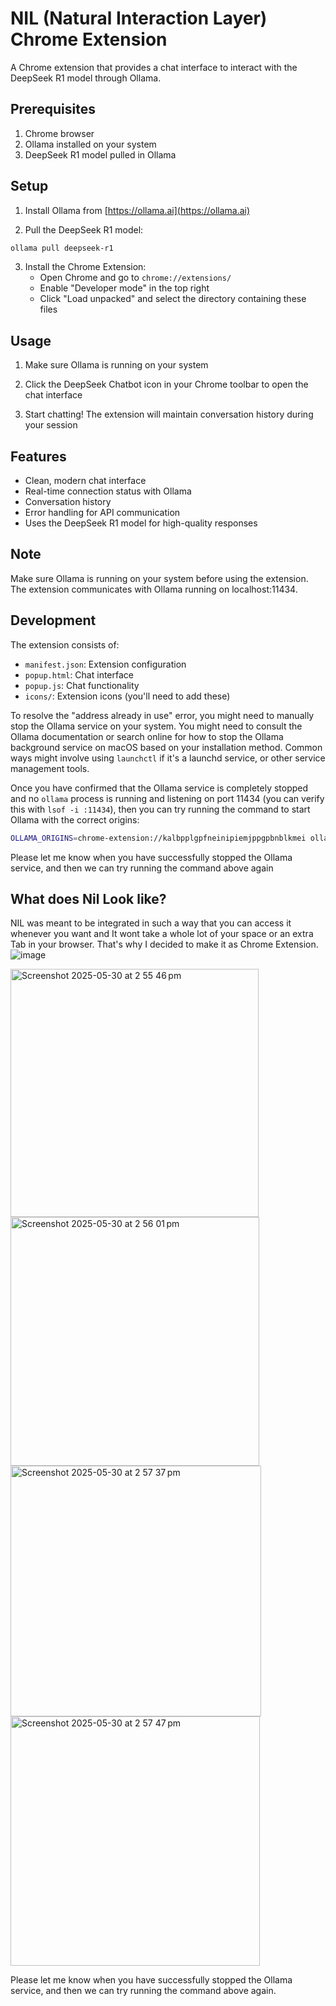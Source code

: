 # NIL (Natural Interaction Layer) Chrome Extension

A Chrome extension that provides a chat interface to interact with the DeepSeek R1 model through Ollama.

## Prerequisites

1. Chrome browser
2. Ollama installed on your system
3. DeepSeek R1 model pulled in Ollama

## Setup

1. Install Ollama from [https://ollama.ai](https://ollama.ai)

2. Pull the DeepSeek R1 model:
```bash
ollama pull deepseek-r1
```

3. Install the Chrome Extension:
   - Open Chrome and go to `chrome://extensions/`
   - Enable "Developer mode" in the top right
   - Click "Load unpacked" and select the directory containing these files

## Usage

1. Make sure Ollama is running on your system

2. Click the DeepSeek Chatbot icon in your Chrome toolbar to open the chat interface

3. Start chatting! The extension will maintain conversation history during your session

## Features

- Clean, modern chat interface
- Real-time connection status with Ollama
- Conversation history
- Error handling for API communication
- Uses the DeepSeek R1 model for high-quality responses

## Note

Make sure Ollama is running on your system before using the extension. The extension communicates with Ollama running on localhost:11434.

## Development

The extension consists of:
- `manifest.json`: Extension configuration
- `popup.html`: Chat interface
- `popup.js`: Chat functionality
- `icons/`: Extension icons (you'll need to add these) 

To resolve the "address already in use" error, you might need to manually stop the Ollama service on your system. You might need to consult the Ollama documentation or search online for how to stop the Ollama background service on macOS based on your installation method. Common ways might involve using `launchctl` if it's a launchd service, or other service management tools.

Once you have confirmed that the Ollama service is completely stopped and no `ollama` process is running and listening on port 11434 (you can verify this with `lsof -i :11434`), then you can try running the command to start Ollama with the correct origins:

```bash
OLLAMA_ORIGINS=chrome-extension://kalbpplgpfneinipiemjppgpbnblkmei ollama serve
```
Please let me know when you have successfully stopped the Ollama service, and then we can try running the command above again

## What does Nil Look like?
NIL was meant to be integrated in such a way that you can access it whenever you want and It wont take a whole lot of your space or an extra Tab in your browser. That's why I decided to make it as Chrome Extension.
![image](https://github.com/user-attachments/assets/1b6b0e98-bbdb-4d66-814d-c3cc76cabc9d)


<img width="397" alt="Screenshot 2025-05-30 at 2 55 46 pm" src="https://github.com/user-attachments/assets/15b482aa-dcfd-4636-8665-010f71d86e6c" />
<img width="398" alt="Screenshot 2025-05-30 at 2 56 01 pm" src="https://github.com/user-attachments/assets/f65cc6d7-7687-47ea-94a0-ac31e24d13d6" />
<img width="401" alt="Screenshot 2025-05-30 at 2 57 37 pm" src="https://github.com/user-attachments/assets/6577f7d2-9e21-478c-b274-3653ece425f5" />
<img width="399" alt="Screenshot 2025-05-30 at 2 57 47 pm" src="https://github.com/user-attachments/assets/99b35ec4-5a8b-469d-9387-44046bb8c051" />



Please let me know when you have successfully stopped the Ollama service, and then we can try running the command above again. 
